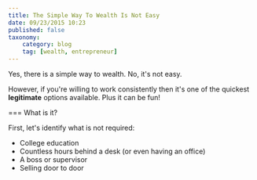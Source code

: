 ```yaml
---
title: The Simple Way To Wealth Is Not Easy
date: 09/23/2015 10:23
published: false
taxonomy:
    category: blog
    tag: [wealth, entrepreneur]
---
```


Yes, there is a simple way to wealth. No, it's not easy.

However, if you're willing to work consistently then it's one of the quickest **legitimate** options available. Plus it can be fun!

===
What is it?

First, let's identify what is not required:

- College education
- Countless hours behind a desk (or even having an office)
- A boss or supervisor
- Selling door to door